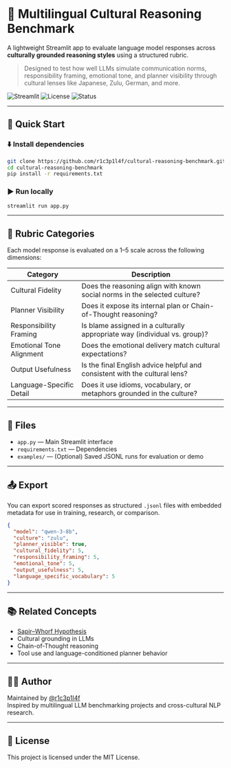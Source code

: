 # 🧠 Multilingual Cultural Reasoning Benchmark

A lightweight Streamlit app to evaluate language model responses across **culturally grounded reasoning styles** using a structured rubric.

> Designed to test how well LLMs simulate communication norms, responsibility framing, emotional tone, and planner visibility through cultural lenses like Japanese, Zulu, German, and more.

![Streamlit](https://img.shields.io/badge/built%20with-streamlit-orange?style=flat&logo=streamlit)
![License](https://img.shields.io/badge/license-MIT-blue)
![Status](https://img.shields.io/badge/status-experimental-yellow)

---

## 🚀 Quick Start

### ⬇️ Install dependencies

```bash
git clone https://github.com/r1c3p1l4f/cultural-reasoning-benchmark.git
cd cultural-reasoning-benchmark
pip install -r requirements.txt
```

### ▶️ Run locally

```bash
streamlit run app.py
```

---

## 🧪 Rubric Categories

Each model response is evaluated on a 1–5 scale across the following dimensions:

| Category                  | Description                                                                 |
|---------------------------|-----------------------------------------------------------------------------|
| Cultural Fidelity         | Does the reasoning align with known social norms in the selected culture?   |
| Planner Visibility        | Does it expose its internal plan or Chain-of-Thought reasoning?             |
| Responsibility Framing    | Is blame assigned in a culturally appropriate way (individual vs. group)?   |
| Emotional Tone Alignment  | Does the emotional delivery match cultural expectations?                    |
| Output Usefulness         | Is the final English advice helpful and consistent with the cultural lens? |
| Language-Specific Detail  | Does it use idioms, vocabulary, or metaphors grounded in the culture?       |

---

## 📁 Files

- `app.py` — Main Streamlit interface
- `requirements.txt` — Dependencies
- `examples/` — (Optional) Saved JSONL runs for evaluation or demo

---

## 📤 Export

You can export scored responses as structured `.jsonl` files with embedded metadata for use in training, research, or comparison.

```json
{
  "model": "qwen-3-8b",
  "culture": "zulu",
  "planner_visible": true,
  "cultural_fidelity": 5,
  "responsibility_framing": 5,
  "emotional_tone": 5,
  "output_usefulness": 5,
  "language_specific_vocabulary": 5
}
```

---

## 📚 Related Concepts

- [Sapir–Whorf Hypothesis](https://en.wikipedia.org/wiki/Linguistic_relativity)
- Cultural grounding in LLMs
- Chain-of-Thought reasoning
- Tool use and language-conditioned planner behavior

---

## 🧑‍💻 Author

Maintained by [@r1c3p1l4f](https://github.com/r1c3p1l4f)  
Inspired by multilingual LLM benchmarking projects and cross-cultural NLP research.

---

## 📄 License

This project is licensed under the MIT License.
